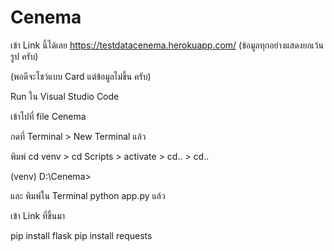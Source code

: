 # Cenema

เข้า Link นี้ได้เลย https://testdatacenema.herokuapp.com/
(ข้อมูลทุกอย่างแสดงยกเว้นรูป ครับ)

(พอดีจะโชว์แบบ Card แต่ข้อมูลไม่ขึ้น ครับ)
 
Run ใน Visual Studio Code

เข้าไปที่ file Cenema

กดที่ Terminal > New Terminal แล้ว

พิมพ์ cd venv > cd Scripts > activate > cd.. > cd..

(venv) D:\Cenema>

และ พิมพ์ใน Terminal python app.py แล้ว

เข้า Link ที่ขึ้นมา

pip install flask
pip install requests